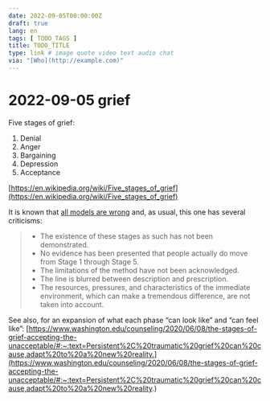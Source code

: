 ```yaml
---
date: 2022-09-05T00:00:00Z
draft: true
lang: en
tags: [ TODO_TAGS ]
title: TODO_TITLE
type: link # image quote video text audio chat
via: "[Who](http://example.com)"
---
```



# 2022-09-05  grief


Five stages of grief:

1. Denial
2. Anger
3. Bargaining
4. Depression
5. Acceptance

[https://en.wikipedia.org/wiki/Five_stages_of_grief](https://en.wikipedia.org/wiki/Five_stages_of_grief)

It is known that [all models are wrong](models.md) and, as usual, this one has several criticisms:

> * The existence of these stages as such has not been demonstrated.
> * No evidence has been presented that people actually do move from Stage 1 through Stage 5.
> * The limitations of the method have not been acknowledged.
> * The line is blurred between description and prescription.
> * The resources, pressures, and characteristics of the immediate environment, which can make a tremendous difference, are not taken into account.

See also, for an expansion of what each phase “can look like” and “can feel like”:
[https://www.washington.edu/counseling/2020/06/08/the-stages-of-grief-accepting-the-unacceptable/#:~:text=Persistent%2C%20traumatic%20grief%20can%20cause,adapt%20to%20a%20new%20reality.](https://www.washington.edu/counseling/2020/06/08/the-stages-of-grief-accepting-the-unacceptable/#:~:text=Persistent%2C%20traumatic%20grief%20can%20cause,adapt%20to%20a%20new%20reality.)


